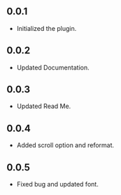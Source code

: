## 0.0.1

- Initialized the plugin.

## 0.0.2

- Updated Documentation.

## 0.0.3

- Updated Read Me.

## 0.0.4

- Added scroll option and reformat.

## 0.0.5

- Fixed bug and updated font.
